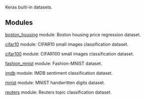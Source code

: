 Keras built-in datasets.
## Modules
[boston_housing](https://tensorflow.google.cn/api_docs/python/tf/keras/datasets/boston_housing) module: Boston housing price regression dataset.

[cifar10](https://tensorflow.google.cn/api_docs/python/tf/keras/datasets/cifar10) module: CIFAR10 small images classification dataset.

[cifar100](https://tensorflow.google.cn/api_docs/python/tf/keras/datasets/cifar100) module: CIFAR100 small images classification dataset.

[fashion_mnist](https://tensorflow.google.cn/api_docs/python/tf/keras/datasets/fashion_mnist) module: Fashion-MNIST dataset.

[imdb](https://tensorflow.google.cn/api_docs/python/tf/keras/datasets/imdb) module: IMDB sentiment classification dataset.

[mnist](https://tensorflow.google.cn/api_docs/python/tf/keras/datasets/mnist) module: MNIST handwritten digits dataset.

[reuters](https://tensorflow.google.cn/api_docs/python/tf/keras/datasets/reuters) module: Reuters topic classification dataset.

